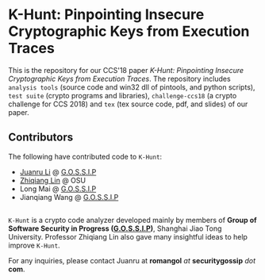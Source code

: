 # K-Hunt: Pinpointing Insecure Cryptographic Keys from Execution Traces

This is the repository for our CCS'18 paper *K-Hunt: Pinpointing Insecure Cryptographic Keys from Execution Traces*.
The repository includes `analysis tools` (source code and win32 dll of pintools, and python scripts), `test suite` (crypto programs and libraries), `challenge-ccs18` (a crypto challenge for CCS 2018) and `tex` (tex source code, pdf, and slides) of our paper.

## Contributors

The following have contributed code to `K-Hunt`:
* [Juanru Li](https://loccs.sjtu.edu.cn/~romangol) @ [G.O.S.S.I.P](https://loccs.sjtu.edu.cn/wiki)
* [Zhiqiang Lin](http://web.cse.ohio-state.edu/~lin.3021/) @ OSU
* Long Mai @ [G.O.S.S.I.P](https://loccs.sjtu.edu.cn/wiki)
* Jianqiang Wang @ [G.O.S.S.I.P](https://loccs.sjtu.edu.cn/wiki)


## 

`K-Hunt` is a crypto code analyzer developed mainly by members of **Group of Software Security in Progress ([G.O.S.S.I.P](https://loccs.sjtu.edu.cn/wiki))**, Shanghai Jiao Tong University. Professor Zhiqiang Lin also gave many insightful ideas to help improve `K-Hunt`.

For any inquiries, please contact Juanru at **romangol** *at* **securitygossip** *dot* **com**.

